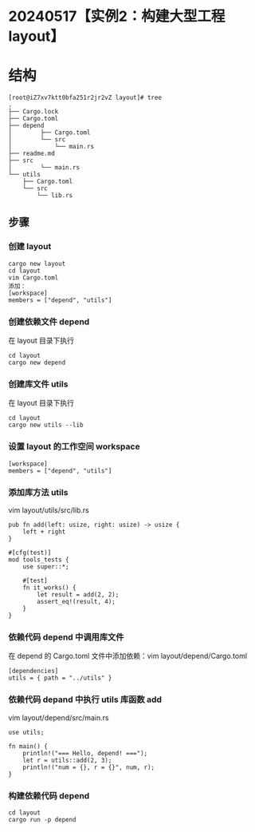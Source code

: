 # 20240517【实例2：构建大型工程 layout】 

# 结构
```
[root@iZ7xv7ktt0bfa251r2jr2vZ layout]# tree
.
├── Cargo.lock
├── Cargo.toml
├── depend
│        ├── Cargo.toml
│        └── src
│            └── main.rs
├── readme.md
├── src
│        └── main.rs
└── utils
    ├── Cargo.toml
    └── src
        └── lib.rs

```

## 步骤
### 创建 layout
```
cargo new layout
cd layout
vim Cargo.toml
添加：
[workspace]
members = ["depend", "utils"]
```
### 创建依赖文件 depend
在 layout 目录下执行
```
cd layout
cargo new depend
```

### 创建库文件 utils
在 layout 目录下执行
```
cd layout
cargo new utils --lib
```

### 设置 layout 的工作空间 workspace
```
[workspace]
members = ["depend", "utils"]
```

### 添加库方法 utils
vim layout/utils/src/lib.rs
```
pub fn add(left: usize, right: usize) -> usize {
    left + right
}

#[cfg(test)]
mod tools_tests {
    use super::*;

    #[test]
    fn it_works() {
        let result = add(2, 2);
        assert_eq!(result, 4);
    }
}
```

### 依赖代码 depend 中调用库文件
在 depend 的 Cargo.toml 文件中添加依赖：vim layout/depend/Cargo.toml
```
[dependencies]
utils = { path = "../utils" }
```

### 依赖代码 depand 中执行 utils 库函数 add
vim layout/depend/src/main.rs
```
use utils;

fn main() {
    println!("=== Hello, depend! ===");
    let r = utils::add(2, 3);
    println!("num = {}, r = {}", num, r);
} 
```

### 构建依赖代码 depend
```
cd layout
cargo run -p depend
```



